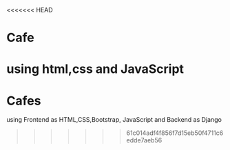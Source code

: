 <<<<<<< HEAD
# Cafe
using html,css and JavaScript 
=======
# Cafes
using Frontend as HTML,CSS,Bootstrap, JavaScript and Backend as Django
>>>>>>> 61c014adf4f856f7d15eb50f4711c6edde7aeb56

